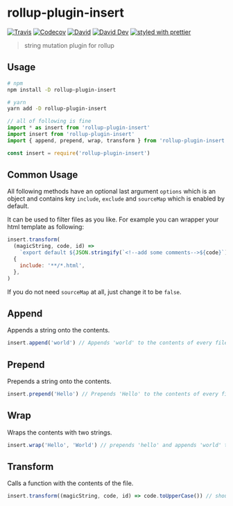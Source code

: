 # rollup-plugin-insert

[![Travis](https://img.shields.io/travis/rx-ts/rollup-plugin-insert.svg)](https://travis-ci.org/rx-ts/rollup-plugin-insert)
[![Codecov](https://img.shields.io/codecov/c/github/rx-ts/rollup-plugin-insert.svg)](https://codecov.io/gh/rx-ts/rollup-plugin-insert)
[![David](https://img.shields.io/david/rx-ts/rollup-plugin-insert.svg)](https://david-dm.org/rx-ts/rollup-plugin-insert)
[![David Dev](https://img.shields.io/david/dev/rx-ts/rollup-plugin-insert.svg)](https://david-dm.org/rx-ts/rollup-plugin-insert?type=dev)
[![styled with prettier](https://img.shields.io/badge/styled_with-prettier-ff69b4.svg)](https://github.com/prettier/prettier)

> string mutation plugin for rollup

## Usage

```bash
# npm
npm install -D rollup-plugin-insert

# yarn
yarn add -D rollup-plugin-insert
```

```js
// all of following is fine
import * as insert from 'rollup-plugin-insert'
import insert from 'rollup-plugin-insert'
import { append, prepend, wrap, transform } from 'rollup-plugin-insert'

const insert = require('rollup-plugin-insert')
```

## Common Usage

All following methods have an optional last argument `options` which is an object and contains key `include`, `exclude` and `sourceMap` which is enabled by default.

It can be used to filter files as you like. For example you can wrapper your html template as following:

```js
insert.transform(
  (magicString, code, id) =>
    `export default ${JSON.stringify(`<!--add some comments-->${code}`)}`,
  {
    include: '**/*.html',
  },
)
```

If you do not need `sourceMap` at all, just change it to be `false`.

## Append

Appends a string onto the contents.

```js
insert.append('world') // Appends 'world' to the contents of every file
```

## Prepend

Prepends a string onto the contents.

```js
insert.prepend('Hello') // Prepends 'Hello' to the contents of every file
```

## Wrap

Wraps the contents with two strings.

```js
insert.wrap('Hello', 'World') // prepends 'hello' and appends 'world' to the contents
```

## Transform

Calls a function with the contents of the file.

```js
insert.transform((magicString, code, id) => code.toUpperCase()) // should return a string or MagicString
```
